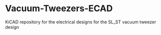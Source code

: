 # Vacuum-Tweezers-ECAD
KiCAD repository for the electrical designs for the SL_ST vacuum tweezer design
